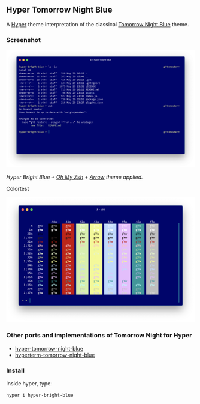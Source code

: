 ## Hyper Tomorrow Night Blue

A [Hyper](https://hyper.is/) theme interpretation of the classical [Tomorrow Night Blue](https://github.com/chriskempson/tomorrow-theme) theme.

### Screenshot
<img src="/assets/screenshot-1.png" alt="A screenshot of the theme" />

_Hyper Bright Blue + [Oh My Zsh](https://ohmyz.sh/) + [Arrow](https://github.com/ohmyzsh/ohmyzsh/wiki/Themes#arrow) theme applied._

Colortest

<img src="/assets/screenshot-2.png" alt="A screenshot of the theme with the output of the colortest command" />

### Other ports and implementations of Tomorrow Night for Hyper

- [hyper-tomorrow-night-blue](https://www.npmjs.com/package/hyper-tomorrow-night-blue)
- [hyperterm-tomorrow-night-blue](https://github.com/ngs/hyperterm-tomorrow-night-blue#readme)

### Install

Inside hyper, type:

```bash
hyper i hyper-bright-blue
```
